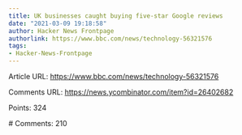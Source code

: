 ```yaml
---
title: UK businesses caught buying five-star Google reviews
date: "2021-03-09 19:18:58"
author: Hacker News Frontpage
authorlink: https://www.bbc.com/news/technology-56321576
tags:
- Hacker-News-Frontpage
---
```


<p>Article URL: <a href="https://www.bbc.com/news/technology-56321576">https://www.bbc.com/news/technology-56321576</a></p>
<p>Comments URL: <a href="https://news.ycombinator.com/item?id=26402682">https://news.ycombinator.com/item?id=26402682</a></p>
<p>Points: 324</p>
<p># Comments: 210</p>
